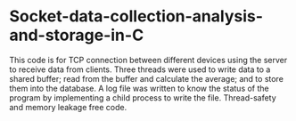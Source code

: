 # Socket-data-collection-analysis-and-storage-in-C
This code is for TCP connection between different devices using the server to receive data from clients. Three threads were used to write data to a shared buffer; read from the buffer and calculate the average; and to store them into the database. A log file was written to know the status of the program by implementing a child process to write the file. Thread-safety and memory leakage free code. 
